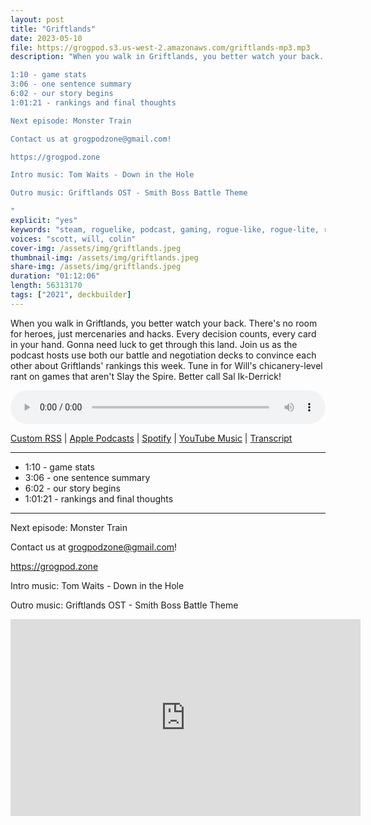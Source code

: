 ```yaml
---
layout: post
title: "Griftlands"
date: 2023-05-10
file: https://grogpod.s3.us-west-2.amazonaws.com/griftlands-mp3.mp3
description: "When you walk in Griftlands, you better watch your back. There's no room for heroes, just mercenaries and hacks. Every decision counts, every card in your hand. Gonna need luck to get through this land. Join us as the podcast hosts use both our battle and negotiation decks to convince each other about Griftlands' rankings this week. Tune in for Will's chicanery-level rant on games that aren't Slay the Spire. Better call Sal Ik-Derrick! 

1:10 - game stats
3:06 - one sentence summary
6:02 - our story begins
1:01:21 - rankings and final thoughts

Next episode: Monster Train

Contact us at grogpodzone@gmail.com!

https://grogpod.zone

Intro music: Tom Waits - Down in the Hole

Outro music: Griftlands OST - Smith Boss Battle Theme

"
explicit: "yes" 
keywords: "steam, roguelike, podcast, gaming, rogue-like, rogue-lite, roguelite"
voices: "scott, will, colin"
cover-img: /assets/img/griftlands.jpeg
thumbnail-img: /assets/img/griftlands.jpeg
share-img: /assets/img/griftlands.jpeg
duration: "01:12:06"
length: 56313170 
tags: ["2021", deckbuilder]
---
```

When you walk in Griftlands, you better watch your back. There's no room for heroes, just mercenaries and hacks. Every decision counts, every card in your hand. Gonna need luck to get through this land. Join us as the podcast hosts use both our battle and negotiation decks to convince each other about Griftlands' rankings this week. Tune in for Will's chicanery-level rant on games that aren't Slay the Spire. Better call Sal Ik-Derrick! 

<div class="container">
  <audio controls style="width: 100%;">
    <source src="https://grogpod.s3.us-west-2.amazonaws.com/griftlands-mp3.mp3" type="audio/mpeg">
  </audio>
</div>

[Custom RSS](https://grogpod.zone/feed.xml) | [Apple Podcasts](https://podcasts.apple.com/us/podcast/griftlands/id1650474911?i=1000612443225) | [Spotify](https://open.spotify.com/episode/2jeZZWn8whAHPX1ch590ql?si=-2-oiuQUR9WRguOMI0xGWg) | [YouTube Music](https://www.youtube.com/playlist?list=PL-ShOmyMvd4jYFChE6tgj0JYG8RKK4xe0) | [Transcript](https://github.com/ScottBurger/going_rogue_podcast/blob/master/docs/transcripts/griftlands.txt)

---

* 1:10 - game stats
* 3:06 - one sentence summary
* 6:02 - our story begins
* 1:01:21 - rankings and final thoughts

---

Next episode: Monster Train

Contact us at grogpodzone@gmail.com!

https://grogpod.zone

Intro music: Tom Waits - Down in the Hole

Outro music: Griftlands OST - Smith Boss Battle Theme


<div class="embed-responsive embed-responsive-16by9">
<iframe width="560" height="315" src="https://www.youtube.com/embed/UcpD4VwPVgY" title="YouTube video player" frameborder="0" allow="accelerometer; autoplay; clipboard-write; encrypted-media; gyroscope; picture-in-picture" allowfullscreen></iframe>
</div>
